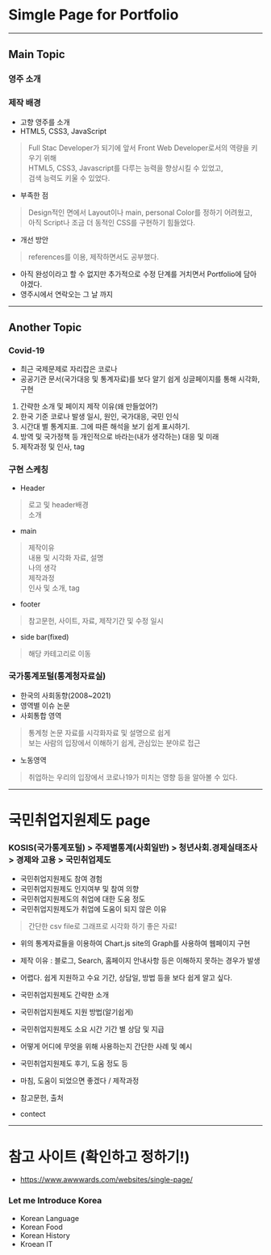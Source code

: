 # Simgle Page for Portfolio
---
## Main Topic
### 영주 소개
### 제작 배경
- 고향 영주를 소개
- HTML5, CSS3, JavaScript
> Full Stac Developer가 되기에 앞서 Front Web Developer로서의 역량을 키우기 위해   
> HTML5, CSS3, Javascript를 다루는 능력을 향상시킬 수 있었고,   
> 검색 능력도 키울 수 있었다.   
- 부족한 점
> Design적인 면에서 Layout이나 main, personal Color를 정하기 어려웠고,   
> 아직 Script나 조금 더 동적인 CSS를 구현하기 힘들었다.
- 개선 방안
> references를 이용, 제작하면서도 공부했다.
- 아직 완성이라고 할 수 없지만 추가적으로 수정 단계를 거치면서 Portfolio에 담아야겠다.
- 영주시에서 연락오는 그 날 까지
---
## Another Topic

### Covid-19
- 최근 국제문제로 자리잡은 코로나
- 공공기관 문서(국가대응 및 통계자료)를 보다 알기 쉽게 싱글페이지를 통해 시각화, 구현
1. 간략한 소개 및 페이지 제작 이유(왜 만들었어?)
2. 한국 기준 코로나 발생 일시, 원인, 국가대응, 국민 인식
3. 시간대 별 통계지표. 그에 따른 해석을 보기 쉽게 표시하기.
4. 방역 및 국가정책 등 개인적으로 바라는(내가 생각하는) 대응 및 미래
5. 제작과정 및 인사, tag

### 구현 스케칭
- Header
> 로고 및 header배경   
> 소개   
- main
> 제작이유   
> 내용 및 시각화 자료, 설명   
> 나의 생각   
> 제작과정   
> 인사 및 소개, tag
- footer
> 참고문헌, 사이트, 자료, 제작기간 및 수정 일시
- side bar(fixed)
> 해당 카테고리로 이동

### 국가통계포털(통계청자료실)
- 한국의 사회동향(2008~2021)
- 영역별 이슈 논문
- 사회통합 영역
> 통계청 논문 자료를 시각화자료 및 설명으로 쉽게   
> 보는 사람의 입장에서 이해하기 쉽게, 관심있는 분야로 접근
- 노동영역
> 취업하는 우리의 입장에서 코로나19가 미치는 영향 등을 알아볼 수 있다.

<hr>

# 국민취업지원제도 page
### KOSIS(국가통계포털) > 주제별통계(사회일반) > 청년사회.경제실태조사 > 경제와 고용 > 국민취업제도
- 국민취업지원제도 참여 경험
- 국민취업지원제도 인지여부 및 참여 의향
- 국민취업지원제도의 취업에 대한 도움 정도
- 국민취업지원제도가 취업에 도움이 되지 않은 이유
> 간단한 csv file로 그래프로 시각화 하기 좋은 자료!
- 위의 통계자료들을 이용하여 Chart.js site의 Graph를 사용하여 웹페이지 구현

- 제작 이유 : 블로그, Search, 홈페이지 안내사항 등은 이해하지 못하는 경우가 발생
- 어렵다. 쉽게 지원하고 수요 기간, 상담일, 방법 등을 보다 쉽게 알고 싶다.
- 국민취업지원제도 간략한 소개
- 국민취업지원제도 지원 방법(알기쉽게)
- 국민취업지원제도 소요 시간 기간 별 상담 및 지급
- 어떻게 어디에 무엇을 위해 사용하는지 간단한 사례 및 예시
- 국민취업지원제도 후기, 도움 정도 등
- 마침, 도움이 되었으면 좋겠다 / 제작과정
- 참고문헌, 출처
- contect

<hr>

# 참고 사이트 (확인하고 정하기!)
- https://www.awwwards.com/websites/single-page/

### Let me Introduce Korea
- Korean Language
- Korean Food
- Korean History
- Kroean IT